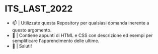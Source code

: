 # ITS_LAST_2022

- 📫 | Utilizzate questa Repository per qualsiasi domanda inerente a questo argomento.
- 🤪 | Contiene appunti di HTML e CSS con descrizione ed esempi per semplificare l'apprendimento delle ultime.
- 🤟 | Saluti!

